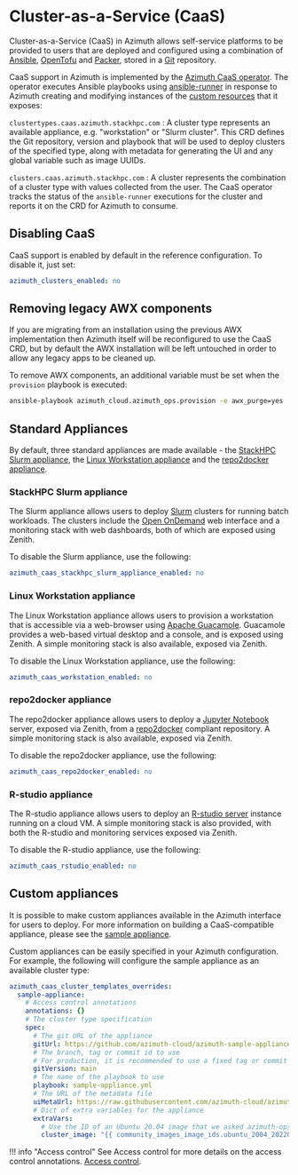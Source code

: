 # Cluster-as-a-Service (CaaS)

Cluster-as-a-Service (CaaS) in Azimuth allows self-service platforms to be provided to
users that are deployed and configured using a combination of [Ansible](https://www.ansible.com/),
[OpenTofu](https://opentofu.org/) and [Packer](https://www.packer.io/), stored in
a [Git](https://git-scm.com/) repository.

CaaS support in Azimuth is implemented by the
[Azimuth CaaS operator](https://github.com/azimuth-cloud/azimuth-caas-operator).
The operator executes Ansible playbooks using
[ansible-runner](https://ansible.readthedocs.io/projects/runner/en/stable/) in response
to Azimuth creating and modifying instances of the
[custom resources](https://kubernetes.io/docs/concepts/extend-kubernetes/api-extension/custom-resources/)
that it exposes:

`clustertypes.caas.azimuth.stackhpc.com`
: A cluster type represents an available appliance, e.g. "workstation" or "Slurm cluster".
This CRD defines the Git repository, version and playbook that will be used to deploy
clusters of the specified type, along with metadata for generating the UI and any
global variable such as image UUIDs.

`clusters.caas.azimuth.stackhpc.com`
: A cluster represents the combination of a cluster type with values collected from the user.
The CaaS operator tracks the status of the `ansible-runner` executions for the cluster and
reports it on the CRD for Azimuth to consume.

## Disabling CaaS

CaaS support is enabled by default in the reference configuration. To disable it, just
set:

```yaml title="environments/my-site/inventory/group_vars/all/variables.yml"
azimuth_clusters_enabled: no
```

## Removing legacy AWX components

If you are migrating from an installation using the previous AWX implementation then
Azimuth itself will be reconfigured to use the CaaS CRD, but by default the AWX
installation will be left untouched in order to allow any legacy apps to be cleaned up.

To remove AWX components, an additional variable must be set when the `provision` playbook
is executed:

```sh
ansible-playbook azimuth_cloud.azimuth_ops.provision -e awx_purge=yes
```

## Standard Appliances

By default, three standard appliances are made available - the
[StackHPC Slurm appliance](https://github.com/stackhpc/ansible-slurm-appliance), the
[Linux Workstation appliance](https://github.com/azimuth-cloud/caas-workstation) and the
[repo2docker appliance](https://github.com/azimuth-cloud/caas-repo2docker).

### StackHPC Slurm appliance

The Slurm appliance allows users to deploy [Slurm](https://slurm.schedmd.com/documentation.html)
clusters for running batch workloads. The clusters include the [Open OnDemand](https://openondemand.org/)
web interface and a monitoring stack with web dashboards, both of which are exposed using
Zenith.

To disable the Slurm appliance, use the following:

```yaml title="environments/my-site/inventory/group_vars/all/variables.yml"
azimuth_caas_stackhpc_slurm_appliance_enabled: no
```

### Linux Workstation appliance

The Linux Workstation appliance allows users to provision a workstation that is accessible
via a web-browser using [Apache Guacamole](https://guacamole.apache.org/). Guacamole provides
a web-based virtual desktop and a console, and is exposed using Zenith. A simple monitoring
stack is also available, exposed via Zenith.

To disable the Linux Workstation appliance, use the following:

```yaml title="environments/my-site/inventory/group_vars/all/variables.yml"
azimuth_caas_workstation_enabled: no
```

### repo2docker appliance

The repo2docker appliance allows users to deploy a [Jupyter Notebook](https://jupyter.org/)
server, exposed via Zenith, from a [repo2docker](https://repo2docker.readthedocs.io/en/latest/)
compliant repository. A simple monitoring stack is also available, exposed via Zenith.

To disable the repo2docker appliance, use the following:

```yaml title="environments/my-site/inventory/group_vars/all/variables.yml"
azimuth_caas_repo2docker_enabled: no
```

### R-studio appliance

The R-studio appliance allows users to deploy an
[R-studio server](https://posit.co/products/open-source/rstudio-server/)
instance running on a cloud VM. A simple monitoring stack is also provided,
with both the R-studio and monitoring services exposed via Zenith.

To disable the R-studio appliance, use the following:

```yaml title="environments/my-site/inventory/group_vars/all/variables.yml"
azimuth_caas_rstudio_enabled: no
```

## Custom appliances

It is possible to make custom appliances available in the Azimuth interface for users to deploy.
For more information on building a CaaS-compatible appliance, please see the
[sample appliance](https://github.com/azimuth-cloud/azimuth-sample-appliance).

Custom appliances can be easily specified in your Azimuth configuration. For example,
the following will configure the sample appliance as an available cluster type:

```yaml title="environments/my-site/inventory/group_vars/all/variables.yml"
azimuth_caas_cluster_templates_overrides:
  sample-appliance:
    # Access control annotations
    annotations: {}
    # The cluster type specification
    spec:
      # The git URL of the appliance
      gitUrl: https://github.com/azimuth-cloud/azimuth-sample-appliance.git
      # The branch, tag or commit id to use
      # For production, it is recommended to use a fixed tag or commit ID
      gitVersion: main
      # The name of the playbook to use
      playbook: sample-appliance.yml
      # The URL of the metadata file
      uiMetaUrl: https://raw.githubusercontent.com/azimuth-cloud/azimuth-sample-appliance/main/ui-meta/sample-appliance.yaml
      # Dict of extra variables for the appliance
      extraVars:
        # Use the ID of an Ubuntu 20.04 image that we asked azimuth-ops to upload
        cluster_image: "{{ community_images_image_ids.ubuntu_2004_20220712 }}"
```

<!-- prettier-ignore-start -->
!!! info "Access control"
    See Access control for more details on the access control annotations.
    [Access control](./13-access-control.md).
<!-- prettier-ignore-end -->
